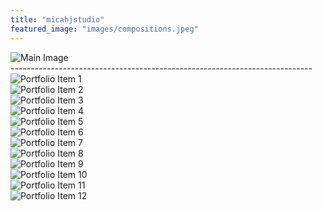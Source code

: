 ```yaml
---
title: "micahjstudio"
featured_image: "images/compositions.jpeg"
---
```

<div class="main-image">
 <img
src="images/compositions.jpeg"
alt="Main Image"
style="max-width: 600px"
 />
</div>
<div class="portfolio">
 <div class="index-title">---------------------------------------------------------------------------</div>
 <div class="portfolio-grid">
 <div class="portfolio-item">
 <img src="images/ipad1.jpeg" alt="Portfolio Item 1" />
 </div>
    <div class="portfolio-item">
      <img src="/images/model5.jpeg" alt="Portfolio Item 2" />
    </div>
    <div class="portfolio-item">
      <img src="/images/model6.jpeg" alt="Portfolio Item 3" />
    </div>
    <div class="portfolio-item">
      <img src="/images/ipad3.jpeg" alt="Portfolio Item 4" />
    </div>
    <div class="portfolio-item">
      <img src="/images/3d1.png" alt="Portfolio Item 5" />
    </div>
    <div class="portfolio-item">
      <img src="/images/model7.jpeg" alt="Portfolio Item 6" />
    </div>
    <div class="portfolio-item">
      <img src="/images/ipad2.jpeg" alt="Portfolio Item 7" />
    </div>
    <div class="portfolio-item">
      <img src="/images/model2.jpeg" alt="Portfolio Item 8" />
    </div>
    <div class="portfolio-item">
      <img src="/images/3d3.png" alt="Portfolio Item 9" />
    </div>
    <div class="portfolio-item">
      <img src="/images/3d2.png" alt="Portfolio Item 10" />
    </div>
    <div class="portfolio-item">
      <img src="/images/ipad5.jpeg" alt="Portfolio Item 11" />
    </div>
    <div class="portfolio-item">
      <img src="/images/model1.jpeg" alt="Portfolio Item 12" />
    </div>
  </div>
</div>

<script src="/js/portfolio.js"></script>